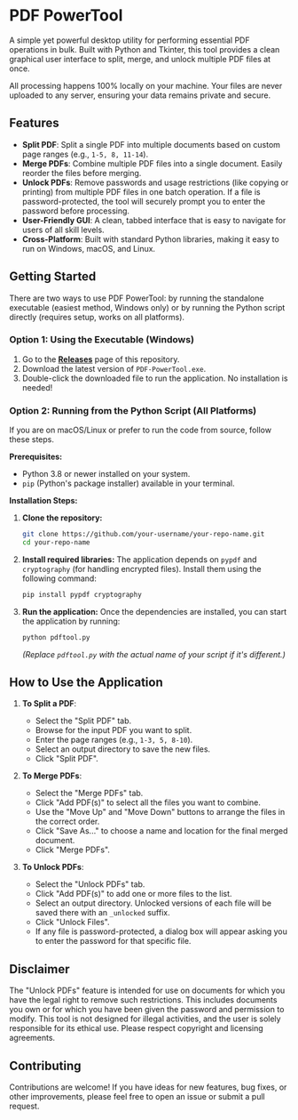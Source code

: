 # PDF PowerTool

A simple yet powerful desktop utility for performing essential PDF operations in bulk. Built with Python and Tkinter, this tool provides a clean graphical user interface to split, merge, and unlock multiple PDF files at once.

All processing happens 100% locally on your machine. Your files are never uploaded to any server, ensuring your data remains private and secure.

## Features

-   **Split PDF**: Split a single PDF into multiple documents based on custom page ranges (e.g., `1-5, 8, 11-14`).
-   **Merge PDFs**: Combine multiple PDF files into a single document. Easily reorder the files before merging.
-   **Unlock PDFs**: Remove passwords and usage restrictions (like copying or printing) from multiple PDF files in one batch operation. If a file is password-protected, the tool will securely prompt you to enter the password before processing.
-   **User-Friendly GUI**: A clean, tabbed interface that is easy to navigate for users of all skill levels.
-   **Cross-Platform**: Built with standard Python libraries, making it easy to run on Windows, macOS, and Linux.

## Getting Started

There are two ways to use PDF PowerTool: by running the standalone executable (easiest method, Windows only) or by running the Python script directly (requires setup, works on all platforms).

### Option 1: Using the Executable (Windows)

1.  Go to the [**Releases**](https://github.com/justzen0/PDF-power-tool/releases) page of this repository.
2.  Download the latest version of `PDF-PowerTool.exe`.
3.  Double-click the downloaded file to run the application. No installation is needed!

### Option 2: Running from the Python Script (All Platforms)

If you are on macOS/Linux or prefer to run the code from source, follow these steps.

**Prerequisites:**
-   Python 3.8 or newer installed on your system.
-   `pip` (Python's package installer) available in your terminal.

**Installation Steps:**

1.  **Clone the repository:**
    ```bash
    git clone https://github.com/your-username/your-repo-name.git
    cd your-repo-name
    ```

2.  **Install required libraries:**
    The application depends on `pypdf` and `cryptography` (for handling encrypted files). Install them using the following command:
    ```bash
    pip install pypdf cryptography
    ```

3.  **Run the application:**
    Once the dependencies are installed, you can start the application by running:
    ```bash
    python pdftool.py 
    ```
    *(Replace `pdftool.py` with the actual name of your script if it's different.)*

## How to Use the Application

1.  **To Split a PDF**:
    -   Select the "Split PDF" tab.
    -   Browse for the input PDF you want to split.
    -   Enter the page ranges (e.g., `1-3, 5, 8-10`).
    -   Select an output directory to save the new files.
    -   Click "Split PDF".

2.  **To Merge PDFs**:
    -   Select the "Merge PDFs" tab.
    -   Click "Add PDF(s)" to select all the files you want to combine.
    -   Use the "Move Up" and "Move Down" buttons to arrange the files in the correct order.
    -   Click "Save As..." to choose a name and location for the final merged document.
    -   Click "Merge PDFs".

3.  **To Unlock PDFs**:
    -   Select the "Unlock PDFs" tab.
    -   Click "Add PDF(s)" to add one or more files to the list.
    -   Select an output directory. Unlocked versions of each file will be saved there with an `_unlocked` suffix.
    -   Click "Unlock Files".
    -   If any file is password-protected, a dialog box will appear asking you to enter the password for that specific file.

## Disclaimer

The "Unlock PDFs" feature is intended for use on documents for which you have the legal right to remove such restrictions. This includes documents you own or for which you have been given the password and permission to modify. This tool is not designed for illegal activities, and the user is solely responsible for its ethical use. Please respect copyright and licensing agreements.

## Contributing

Contributions are welcome! If you have ideas for new features, bug fixes, or other improvements, please feel free to open an issue or submit a pull request.